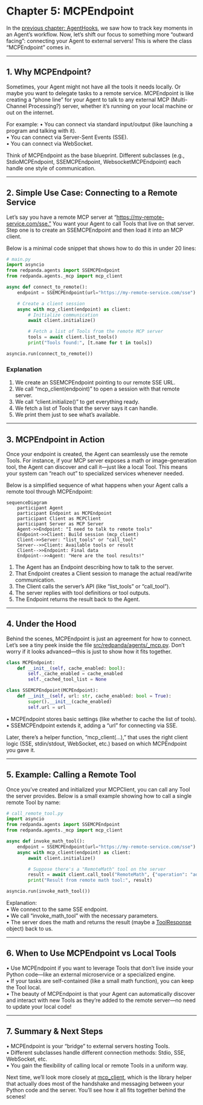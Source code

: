# Chapter 5: MCPEndpoint

In the [previous chapter: AgentHooks](04_agenthooks_.md), we saw how to track key moments in an Agent’s workflow. Now, let’s shift our focus to something more “outward facing”: connecting your Agent to external servers! This is where the class “MCPEndpoint” comes in.

--------------------------------------------------------------------------------

## 1. Why MCPEndpoint?

Sometimes, your Agent might not have all the tools it needs locally. Or maybe you want to delegate tasks to a remote service. MCPEndpoint is like creating a “phone line” for your Agent to talk to any external MCP (Multi-Channel Processing?) server, whether it’s running on your local machine or out on the internet.

For example:
• You can connect via standard input/output (like launching a program and talking with it).  
• You can connect via Server-Sent Events (SSE).  
• You can connect via WebSocket.  

Think of MCPEndpoint as the base blueprint. Different subclasses (e.g., StdioMCPEndpoint, SSEMCPEndpoint, WebsocketMCPEndpoint) each handle one style of communication.

--------------------------------------------------------------------------------

## 2. Simple Use Case: Connecting to a Remote Service

Let’s say you have a remote MCP server at “https://my-remote-service.com/sse.” You want your Agent to call Tools that live on that server. Step one is to create an SSEMCPEndpoint and then load it into an MCP client.

Below is a minimal code snippet that shows how to do this in under 20 lines:

```python
# main.py
import asyncio
from redpanda.agents import SSEMCPEndpoint
from redpanda.agents._mcp import mcp_client

async def connect_to_remote():
    endpoint = SSEMCPEndpoint(url="https://my-remote-service.com/sse")

    # Create a client session
    async with mcp_client(endpoint) as client:
        # Initialize communication
        await client.initialize()

        # Fetch a list of Tools from the remote MCP server
        tools = await client.list_tools()
        print("Tools found:", [t.name for t in tools])

asyncio.run(connect_to_remote())
```

### Explanation

1. We create an SSEMCPEndpoint pointing to our remote SSE URL.  
2. We call “mcp_client(endpoint)” to open a session with that remote server.  
3. We call “client.initialize()” to get everything ready.  
4. We fetch a list of Tools that the server says it can handle.  
5. We print them just to see what’s available.

--------------------------------------------------------------------------------

## 3. MCPEndpoint in Action

Once your endpoint is created, the Agent can seamlessly use the remote Tools. For instance, if your MCP server exposes a math or image-generation tool, the Agent can discover and call it—just like a local Tool. This means your system can “reach out” to specialized services whenever needed.

Below is a simplified sequence of what happens when your Agent calls a remote tool through MCPEndpoint:

```mermaid
sequenceDiagram
    participant Agent
    participant Endpoint as MCPEndpoint
    participant Client as MCPClient
    participant Server as MCP Server
    Agent->>Endpoint: "I need to talk to remote tools"
    Endpoint->>Client: Build session (mcp_client)
    Client->>Server: "list_tools" or "call_tool"
    Server-->>Client: Available tools or result
    Client-->>Endpoint: Final data
    Endpoint-->>Agent: "Here are the tool results!"
```

1. The Agent has an Endpoint describing how to talk to the server.  
2. That Endpoint creates a Client session to manage the actual read/write communication.  
3. The Client calls the server’s API (like “list_tools” or “call_tool”).  
4. The server replies with tool definitions or tool outputs.  
5. The Endpoint returns the result back to the Agent.

--------------------------------------------------------------------------------

## 4. Under the Hood

Behind the scenes, MCPEndpoint is just an agreement for how to connect. Let’s see a tiny peek inside the file [src/redpanda/agents/_mcp.py](https://github.com/redpanda-data/agent/blob/main/src/redpanda/agents/_mcp.py). Don’t worry if it looks advanced—this is just to show how it fits together.

```python
class MCPEndpoint:
    def __init__(self, cache_enabled: bool):
        self._cache_enabled = cache_enabled
        self._cached_tool_list = None

class SSEMCPEndpoint(MCPEndpoint):
    def __init__(self, url: str, cache_enabled: bool = True):
        super().__init__(cache_enabled)
        self.url = url
```

• MCPEndpoint stores basic settings (like whether to cache the list of tools).  
• SSEMCPEndpoint extends it, adding a “url” for connecting via SSE.

Later, there’s a helper function, “mcp_client(...),” that uses the right client logic (SSE, stdin/stdout, WebSocket, etc.) based on which MCPEndpoint you gave it.

--------------------------------------------------------------------------------

## 5. Example: Calling a Remote Tool

Once you’ve created and initialized your MCPClient, you can call any Tool the server provides. Below is a small example showing how to call a single remote Tool by name:

```python
# call_remote_tool.py
import asyncio
from redpanda.agents import SSEMCPEndpoint
from redpanda.agents._mcp import mcp_client

async def invoke_math_tool():
    endpoint = SSEMCPEndpoint(url="https://my-remote-service.com/sse")
    async with mcp_client(endpoint) as client:
        await client.initialize()

        # Suppose there's a "RemoteMath" tool on the server
        result = await client.call_tool("RemoteMath", {"operation": "add", "numbers": [2, 5]})
        print("Result from remote math tool:", result)

asyncio.run(invoke_math_tool())
```

Explanation:  
• We connect to the same SSE endpoint.  
• We call “invoke_math_tool” with the necessary parameters.  
• The server does the math and returns the result (maybe a [ToolResponse](03_toolresponse_.md) object) back to us.

--------------------------------------------------------------------------------

## 6. When to Use MCPEndpoint vs Local Tools

• Use MCPEndpoint if you want to leverage Tools that don’t live inside your Python code—like an external microservice or a specialized engine.  
• If your tasks are self-contained (like a small math function), you can keep the Tool local.  
• The beauty of MCPEndpoint is that your Agent can automatically discover and interact with new Tools as they’re added to the remote server—no need to update your local code!

--------------------------------------------------------------------------------

## 7. Summary & Next Steps

• MCPEndpoint is your “bridge” to external servers hosting Tools.  
• Different subclasses handle different connection methods: Stdio, SSE, WebSocket, etc.  
• You gain the flexibility of calling local or remote Tools in a uniform way.

Next time, we’ll look more closely at [mcp_client](07_mcp_client_.md), which is the library helper that actually does most of the handshake and messaging between your Python code and the server. You’ll see how it all fits together behind the scenes!
